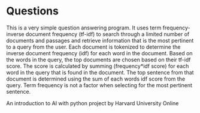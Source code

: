 # Questions

This is a very simple question answering program. It uses term frequency-inverse document frequency (tf-idf) to search through a limited number of documents and passages and retrieve information that is the most pertinent to a query from the user. Each document is tokenized to determine the inverse document frequency (idf) for each word in the document. Based on the words in the query, the top documents are chosen based on their tf-idf score. The score is calculated by summing (frequency*idf score) for each word in the query that is found in the document. The top sentence from that document is determined using the sum of each words idf score from the query. Term frequency is not a factor when selecting for the most pertinent sentence. 

An introduction to AI with python project by Harvard University Online
